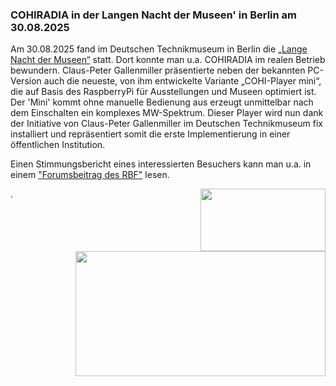 ### COHIRADIA in der Langen Nacht der Museen' in Berlin am 30.08.2025

Am 30.08.2025 fand im Deutschen Technikmuseum in Berlin die [„Lange Nacht der Museen“](https://langenachtdermuseen.berlin/event/radio-senden-radio-empfangen-4f074f88/?utm_source=nl&utm_medium=om&utm_campaign=lndm25&utm_content=nl5) statt. Dort konnte man u.a. COHIRADIA im realen Betrieb bewundern. Claus-Peter Gallenmiller präsentierte neben der bekannten PC-Version auch die neueste, von ihm entwickelte Variante „COHI-Player mini“, die auf Basis des RaspberryPi für Ausstellungen und Museen optimiert ist. Der 'Mini' kommt ohne manuelle Bedienung aus erzeugt unmittelbar nach dem Einschalten ein komplexes MW-Spektrum. Dieser Player wird nun dank der Initiative von Claus-Peter Gallenmiller im Deutschen Technikmuseum fix installiert und repräsentiert somit die erste Implementierung in einer öffentlichen Institution.

Einen Stimmungsbericht eines interessierten Besuchers kann man u.a. in einem ["Forumsbeitrag des RBF"](https://www.radio-bastler.de/forum/index.php?thread/29054-cohiradia-vorf%C3%BChrung-in-berlin/&postID=318069#post318069) lesen. 

<img align="right" width="200" height="100" src="https://cohiradia.radiomuseum.org/download/software/STEMLAB_Installation_Step2.png" />.          

&nbsp;
<img align="right" width="400" height="200" src="[https://cohiradia.radiomuseum.org/download/software/STEMLAB_Installation_Step2.png](https://cohiradia.radiomuseum.org/download/data/Internal_data/IMG_20250830_153157.jpg)" />
